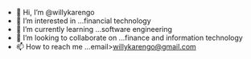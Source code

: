 - 👋 Hi, I’m @willykarengo
- 👀 I’m interested in ...financial technology
- 🌱 I’m currently learning ...software engineering
- 💞️ I’m looking to collaborate on ...finance and information technology
- 📫 How to reach me ...email>willykarengo@gmail.com

<!---
willykarengo/willykarengo is a ✨ special ✨ repository because its `README.md` (this file) appears on your GitHub profile.
You can click the Preview link to take a look at your changes.
--->
